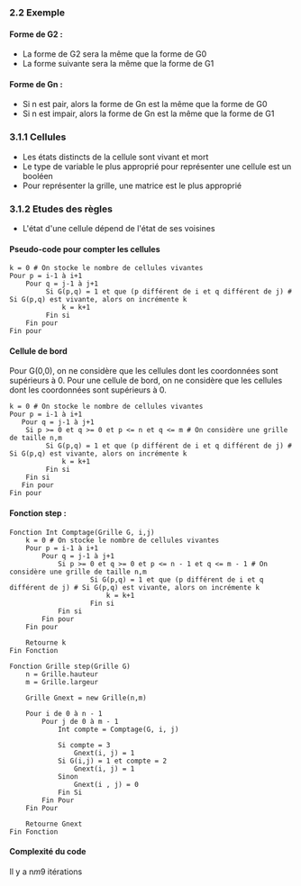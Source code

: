 ### 2.2 Exemple

#### Forme de G2 :

* La forme de G2 sera la même que la forme de G0
* La forme suivante sera la même que la forme de G1

#### Forme de Gn :

* Si n est pair, alors la forme de Gn est la même que la forme de G0
* Si n est impair, alors la forme de Gn est la même que la forme de G1

### 3.1.1 Cellules

* Les états distincts de la cellule sont vivant et mort
* Le type de variable le plus approprié pour représenter une cellule est un booléen
* Pour représenter la grille, une matrice est le plus approprié

### 3.1.2 Etudes des règles

* L'état d'une cellule dépend de l'état de ses voisines

#### Pseudo-code pour compter les cellules

```
k = 0 # On stocke le nombre de cellules vivantes
Pour p = i-1 à i+1
	Pour q = j-1 à j+1
	     Si G(p,q) = 1 et que (p différent de i et q différent de j) # Si G(p,q) est vivante, alors on incrémente k
	         k = k+1
	     Fin si
	Fin pour
Fin pour
```

#### Cellule de bord

Pour G(0,0), on ne considère que les cellules dont les coordonnées sont supérieurs à 0.
Pour une cellule de bord, on ne considère que les cellules dont les coordonnées sont supérieurs à 0.

```
k = 0 # On stocke le nombre de cellules vivantes
Pour p = i-1 à i+1
   Pour q = j-1 à j+1
	Si p >= 0 et q >= 0 et p <= n et q <= m # On considère une grille de taille n,m
	     Si G(p,q) = 1 et que (p différent de i et q différent de j) # Si G(p,q) est vivante, alors on incrémente k
	         k = k+1
	     Fin si
	Fin si
   Fin pour
Fin pour
```

#### Fonction step :
```
Fonction Int Comptage(Grille G, i,j)
	k = 0 # On stocke le nombre de cellules vivantes
	Pour p = i-1 à i+1
   		Pour q = j-1 à j+1
			Si p >= 0 et q >= 0 et p <= n - 1 et q <= m - 1 # On considère une grille de taille n,m
	     			Si G(p,q) = 1 et que (p différent de i et q différent de j) # Si G(p,q) est vivante, alors on incrémente k
	         			k = k+1
	     			Fin si
			Fin si
   		Fin pour
	Fin pour

	Retourne k
Fin Fonction

Fonction Grille step(Grille G)
	n = Grille.hauteur
	m = Grille.largeur

	Grille Gnext = new Grille(n,m)

	Pour i de 0 à n - 1
		Pour j de 0 à m - 1
			Int compte = Comptage(G, i, j)

			Si compte = 3
				Gnext(i, j) = 1
			Si G(i,j) = 1 et compte = 2
				Gnext(i, j) = 1
			Sinon
				Gnext(i , j) = 0
			Fin Si
		Fin Pour
	Fin Pour

	Retourne Gnext
Fin Fonction
```

#### Complexité du code
Il y a n*m*9 itérations
